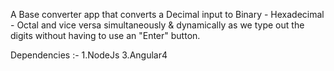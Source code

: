 A Base converter app that converts a Decimal input to Binary - Hexadecimal - Octal and vice versa simultaneously & dynamically as we type out the digits without having to use an "Enter" button.

Dependencies :-
1.NodeJs
3.Angular4
